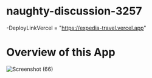 # naughty-discussion-3257
-DeployLinkVercel = "https://expedia-travel.vercel.app"

# Overview of this App


<ing src={logo}></img>

![Screenshot (66)](https://user-images.githubusercontent.com/104748364/204526374-97c2465c-e069-4a38-a619-7de85b2c9b26.png)
